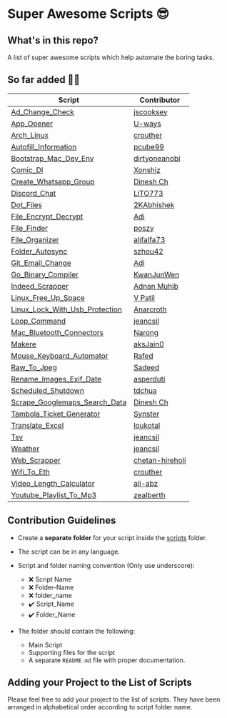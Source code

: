 # Super Awesome Scripts 😎


## What's in this repo?
A list of super awesome scripts which help automate the boring tasks.

## So far added 💃💃
| Script | Contributor|
|--|--|
| [Ad_Change_Check](https://github.com/adityaarakeri/super-scripts/tree/master/scripts/Ad_Change_Check) | [jscooksey](https://github.com/jscooksey) |
| [App_Opener](https://github.com/adityaarakeri/super-scripts/tree/master/scripts/App_Opener) | [U-ways](https://github.com/U-ways) |
| [Arch_Linux](https://github.com/adityaarakeri/super-scripts/tree/master/scripts/Arch_Linux) | [crouther](https://github.com/crouther) |
| [Autofill_Information](https://github.com/adityaarakeri/super-scripts/tree/master/scripts/Autofill_Information) | [pcube99](https://github.com/pcube99) |
| [Bootstrap_Mac_Dev_Env](https://github.com/adityaarakeri/super-scripts/tree/master/scripts/Bootstrap_Mac_Dev_Env) | [dirtyoneanobi](https://github.com/dirtyonekanobi) |
| [Comic_Dl](https://github.com/adityaarakeri/super-scripts/tree/master/scripts/Comic_Dl) | [Xonshiz](https://github.com/Xonshiz) |
| [Create_Whatsapp_Group](https://github.com/adityaarakeri/super-scripts/tree/master/scripts/Create_Whatsapp_Group) | [Dinesh Ch](https://github.com/chdinesh1089) |
| [Discord_Chat](https://github.com/adityaarakeri/super-scripts/tree/master/scripts/Discord_Chat) | [LiTO773](https://github.com/LiTO773) |
| [Dot_Files](https://github.com/adityaarakeri/super-scripts/tree/master/scripts/Dot_Files) | [2KAbhishek](https://github.com/2KAbhishek) |
| [File_Encrypt_Decrypt](https://github.com/adityaarakeri/super-scripts/tree/master/scripts/File_Encrypt_Decrypt) | [Adi](https://github.com/adityaarakeri) |
| [File_Finder](https://github.com/adityaarakeri/super-scripts/tree/master/scripts/File_Finder) | [poszy](https://github.com/poszy) |
| [File_Organizer](https://github.com/adityaarakeri/super-scripts/tree/master/scripts/File_Organizer) | [alifalfa73](https://github.com/AlifAlfa73) |
| [Folder_Autosync](https://github.com/adityaarakeri/super-scripts/tree/master/scripts/Folder_Autosync) | [szhou42](https://github.com/szhou42) |
| [Git_Email_Change](https://github.com/adityaarakeri/super-scripts/tree/master/scripts/Git_Email_Change) | [Adi](https://github.com/adityaarakeri) |
| [Go_Binary_Compiler](https://github.com/adityaarakeri/super-scripts/tree/master/scripts/Go_Binary_Compiler) | [KwanJunWen](https://github.com/KwanJunWen) |
| [Indeed_Scrapper](https://github.com/adityaarakeri/super-scripts/tree/master/scripts/Indeed_Scrapper) | [Adnan Muhib](https://github.com/AdnanMuhib) |
| [Linux_Free_Up_Space](https://github.com/adityaarakeri/super-scripts/tree/master/scripts/Linux_Free_Up_Space) | [V Patil](https://github.com/vpatiltech) |
| [Linux_Lock_With_Usb_Protection](https://github.com/adityaarakeri/super-scripts/tree/master/scripts/Linux_Lock_With_Usb_Protection) | [Anarcroth](https://github.com/Anarcroth) |
| [Loop_Command](https://github.com/adityaarakeri/super-scripts/tree/master/scripts/Loop_Command) | [jeancsil](https://github.com/jeancsil) |
| [Mac_Bluetooth_Connectors](https://github.com/adityaarakeri/super-scripts/tree/master/scripts/Mac_Bluetooth_Connectors) | [Narong](https://github.com/Narong-Kanthnu) |
| [Makere](https://github.com/adityaarakeri/super-scripts/tree/master/scripts/Makere) | [aksJain0](https://github.com/aksJain0) |
| [Mouse_Keyboard_Automator](https://github.com/adityaarakeri/super-scripts/tree/master/scripts/Mouse_Keyboard_Automator) | [Rafed](https://github.com/rafed123) |
| [Raw_To_Jpeg](https://github.com/adityaarakeri/super-scripts/tree/master/scripts/Raw_To_Jpeg) | [Sadeed](https://github.com/Sadeed) |
| [Rename_Images_Exif_Date](https://github.com/adityaarakeri/super-scripts/tree/master/scripts/Rename_Images_Exif_Date) | [asperduti](https://github.com/asperduti) |
| [Scheduled_Shutdown](https://github.com/adityaarakeri/super-scripts/tree/master/scripts/Scheduled_Shutdown) | [tdchua](https://github.com/tdchua) |
| [Scrape_Googlemaps_Search_Data](https://github.com/adityaarakeri/super-scripts/tree/master/scripts/Scrape_Googlemaps_Search_Data) | [Dinesh Ch](https://github.com/chdinesh1089) |
| [Tambola_Ticket_Generator](https://github.com/adityaarakeri/super-scripts/tree/master/scripts/Tambola_Ticket_Generator) | [Synster](https://github.com/Synster) |
| [Translate_Excel](https://github.com/adityaarakeri/super-scripts/tree/master/scripts/Translate_Excel) | [loukotal](https://github.com/loukotal) |
| [Tsv](https://github.com/adityaarakeri/super-scripts/tree/master/scripts/Tsv) | [jeancsil](https://github.com/jeancsil) |
| [Weather](https://github.com/adityaarakeri/super-scripts/tree/master/scripts/weather) | [jeancsil](https://github.com/jeancsil) |
| [Web_Scrapper](https://github.com/adityaarakeri/super-scripts/tree/master/scripts/Web_Scrapper) | [chetan-hireholi](chetan-hireholi) |
| [Wifi_To_Eth](https://github.com/adityaarakeri/super-scripts/tree/master/scripts/Wifi_To_Eth) | [crouther](https://github.com/crouther) |
| [Video_Length_Calculator](https://github.com/adityaarakeri/super-scripts/tree/master/scripts/Video_Length_Calculator) | [ali-abz](https://github.com/ali-abz) |
| [Youtube_Playlist_To_Mp3](https://github.com/adityaarakeri/super-scripts/tree/master/scripts/Youtube_Playlist_To_Mp3) | [zealberth](https://github.com/zealberth) |


## Contribution Guidelines
- Create a **separate folder** for your script inside the [scripts](#) folder.
- The script can be in any language.

- Script and folder naming convention (Only use underscore):
	- :x: Script Name
	- :x: Folder-Name
	- :x: folder_name
	- :heavy_check_mark: Script_Name
	- :heavy_check_mark: Folder_Name

- The folder should contain the following:
	- Main Script
	- Supporting files for the script
	- A separate `README.md` file with proper documentation.

## Adding your Project to the List of Scripts

Please feel free to add your project to the list of scripts. They have been arranged in alphabetical order according to script folder name.
